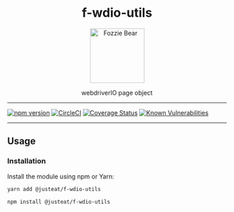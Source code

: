 <div align="center">

# f-wdio-utils</h1>

<img width="125" alt="Fozzie Bear" src="../../../../bear.png" />

webdriverIO page object

</div>

---

[![npm version](https://badge.fury.io/js/%40justeat%2Ff-wdio-utils.svg)](https://badge.fury.io/js/%40justeat%2Ff-wdio-utils)
[![CircleCI](https://circleci.com/gh/justeat/fozzie-components.svg?style=svg)](https://circleci.com/gh/justeat/workflows/fozzie-components)
[![Coverage Status](https://coveralls.io/repos/github/justeat/f-wdio-utils/badge.svg)](https://coveralls.io/github/justeat/f-wdio-utils)
[![Known Vulnerabilities](https://snyk.io/test/github/justeat/f-wdio-utils/badge.svg?targetFile=package.json)](https://snyk.io/test/github/justeat/f-wdio-utils?targetFile=package.json)

---

## Usage

### Installation

Install the module using npm or Yarn:

```sh
yarn add @justeat/f-wdio-utils
```

```sh
npm install @justeat/f-wdio-utils
```


